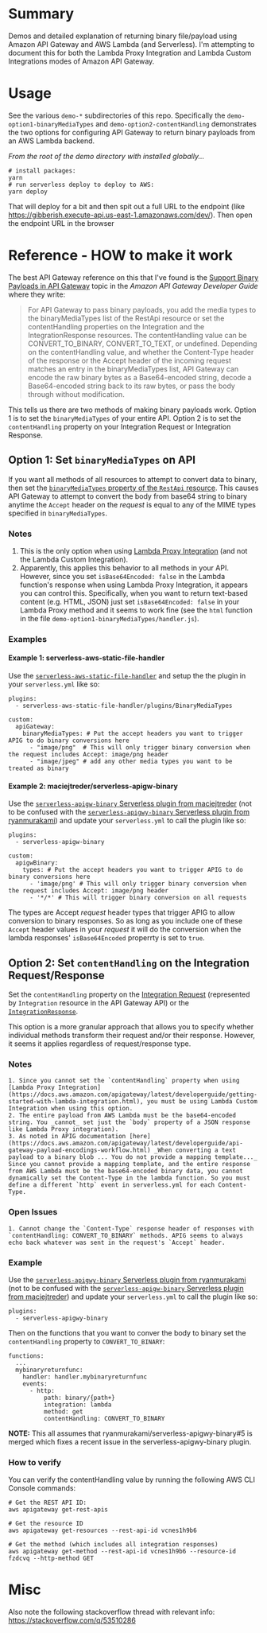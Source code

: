 # Summary

Demos and detailed explanation of returning binary file/payload using Amazon API Gateway and AWS Lambda (and Serverless).
I'm attempting to document this for both the Lambda Proxy Integration and Lambda Custom Integrations modes of Amazon API Gateway.

# Usage

See the various `demo-*` subdirectories of this repo. Specifically the `demo-option1-binaryMediaTypes` and `demo-option2-contentHandling` demonstrates the two options for configuring API Gateway to return binary payloads from an AWS Lambda backend.


_From the root of the demo directory with installed globally..._

    # install packages:
    yarn
    # run serverless deploy to deploy to AWS:
    yarn deploy 

That will deploy for a bit and then spit out a full URL to the endpoint (like https://gibberish.execute-api.us-east-1.amazonaws.com/dev/). Then open the endpoint URL in the browser


# Reference - HOW to make it work

The best API Gateway reference on this that I've found is the [Support Binary Payloads in API Gateway](https://docs.aws.amazon.com/apigateway/latest/developerguide/api-gateway-payload-encodings.html) topic in the _Amazon API Gateway Developer Guide_ where they write:

>  For API Gateway to pass binary payloads, you add the media types to the binaryMediaTypes list of the RestApi resource or set the contentHandling properties on the Integration and the IntegrationResponse resources. The contentHandling value can be CONVERT_TO_BINARY, CONVERT_TO_TEXT, or undefined. Depending on the contentHandling value, and whether the Content-Type header of the response or the Accept header of the incoming request matches an entry in the binaryMediaTypes list, API Gateway can encode the raw binary bytes as a Base64-encoded string, decode a Base64-encoded string back to its raw bytes, or pass the body through without modification. 

This tells us there are two methods of making binary payloads work. Option 1 is to set the `binaryMediaTypes` of your entire API. Option 2 is to set the `contentHandling` property on your Integration Request or Integration Response.

## Option 1: Set `binaryMediaTypes` on API
If you want all methods of all resources to attempt to convert data to binary, then set the [`binaryMediaTypes` property of the `RestApi` resource](https://docs.aws.amazon.com/apigateway/api-reference/resource/rest-api/#binaryMediaTypes). This causes API Gateway to attempt to convert the body from base64 string to binary anytime the `Accept` header on the _request_ is equal to any of the MIME types specified in `binaryMediaTypes`.

### Notes

1. This is the only option when using [Lambda Proxy Integration](https://docs.aws.amazon.com/apigateway/latest/developerguide/getting-started-with-lambda-integration.html) (and not the Lambda Custom Integration).
2. Apparently, this applies this behavior to all methods in your API. However, since you set `isBase64Encoded: false` in the Lambda function's response when using Lambda Proxy Integration, it appears you can control this. Specifically, when you want to return text-based content (e.g. HTML, JSON) just set `isBase64Encoded: false` in your Lambda Proxy method and it seems to work fine (see the `html` function in the file `demo-option1-binaryMediaTypes/handler.js`).

### Examples

#### Example 1: serverless-aws-static-file-handler

Use the [`serverless-aws-static-file-handler`](https://github.com/activescott/serverless-aws-static-file-handler) and setup the the plugin in your `serverless.yml` like so:

    plugins:
      - serverless-aws-static-file-handler/plugins/BinaryMediaTypes
    
    custom:
      apiGateway:
        binaryMediaTypes: # Put the accept headers you want to trigger APIG to do binary conversions here
          - "image/png"  # This will only trigger binary conversion when the request includes Accept: image/png header
          - "image/jpeg" # add any other media types you want to be treated as binary


#### Example 2: maciejtreder/serverless-apigw-binary

Use the [`serverless-apigw-binary` Serverless plugin from maciejtreder](https://github.com/maciejtreder/serverless-apigw-binary) (not to be confused with the [`serverless-apigwy-binary` Serverless plugin from ryanmurakami](https://github.com/ryanmurakami/serverless-apigwy-binary)) and update your `serverless.yml` to call the plugin like so:

    plugins:
      - serverless-apigw-binary

    custom:
      apigwBinary:
        types: # Put the accept headers you want to trigger APIG to do binary conversions here
          - 'image/png' # This will only trigger binary conversion when the request includes Accept: image/png header
          - '*/*' # This will trigger binary conversion on all requests 

The types are Accept _request_ header types that trigger APIG to allow conversion to binary responses. So as long as you include one of these `Accept` header values in your _request_ it will do the conversion when the lambda responses' `isBase64Encoded` properrty is set to `true`.


## Option 2: Set `contentHandling` on the Integration Request/Response
Set the `contentHandling` property on the [Integration Request](https://docs.aws.amazon.com/apigateway/api-reference/resource/integration/#contentHandling) (represented by `Integration` resource in the API Gateway API) or the [`IntegrationResponse`](https://docs.aws.amazon.com/apigateway/api-reference/resource/integration-response/#contentHandling).

This option is a more granular approach that allows you to specify whether individual methods transform their request and/or their response. However, it seems it applies regardless of request/response type.

### Notes

    1. Since you cannot set the `contentHandling` property when using [Lambda Proxy Integration](https://docs.aws.amazon.com/apigateway/latest/developerguide/getting-started-with-lambda-integration.html), you must be using Lambda Custom Integration when using this option.
    2. The entire payload from AWS Lambda must be the base64-encoded string. You _cannot_ set just the `body` property of a JSON response like Lambda Proxy integration).
    3. As noted in APIG documentation [here](https://docs.aws.amazon.com/apigateway/latest/developerguide/api-gateway-payload-encodings-workflow.html) _When converting a text payload to a binary blob ... You do not provide a mapping template..._ Since you cannot provide a mapping template, and the entire response from AWS Lambda must be the base64-encoded binary data, you cannot dynamically set the Content-Type in the lambda function. So you must define a different `http` event in serverless.yml for each Content-Type.

### Open Issues

    1. Cannot change the `Content-Type` response header of responses with `contentHandling: CONVERT_TO_BINARY` methods. APIG seems to always echo back whatever was sent in the request's `Accept` header.


### Example
Use the [`serverless-apigwy-binary` Serverless plugin from ryanmurakami](https://github.com/ryanmurakami/serverless-apigwy-binary) (not to be confused with the [`serverless-apigw-binary` Serverless plugin from maciejtreder](https://github.com/maciejtreder/serverless-apigw-binary)) and update your `serverless.yml` to call the plugin like so:

    plugins:
      - serverless-apigwy-binary

Then on the functions that you want to conver the body to binary set the `contentHandling` property to `CONVERT_TO_BINARY`:

    functions:
      ...
      mybinaryreturnfunc:
        handler: handler.mybinaryreturnfunc
        events:
          - http:
              path: binary/{path+}
              integration: lambda
              method: get
              contentHandling: CONVERT_TO_BINARY

**NOTE:** This all assumes that ryanmurakami/serverless-apigwy-binary#5 is merged which fixes a recent issue in the serverless-apigwy-binary plugin.

### How to verify
You can verify the contentHandling value by running the following AWS CLI Console commands:

    # Get the REST API ID:
    aws apigateway get-rest-apis

    # Get the resource ID
    aws apigateway get-resources --rest-api-id vcnes1h9b6

    # Get the method (which includes all integration responses)
    aws apigateway get-method --rest-api-id vcnes1h9b6 --resource-id fzdcvq --http-method GET


# Misc

Also note the following stackoverflow thread with relevant info: https://stackoverflow.com/q/53510286
